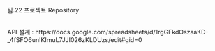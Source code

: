 팀.22 프로젝트 Repository 

<br>
<div>API 설계 : https://docs.google.com/spreadsheets/d/1rgGFkdOszaaKD-_4fSFO6unIKImuL7JJI026zKLDUzs/edit#gid=0</div>
</br>
